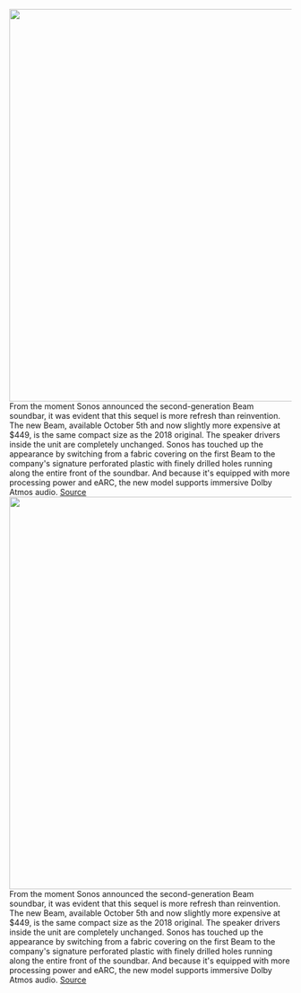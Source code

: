 <img src='https://cdn.vox-cdn.com/thumbor/JlS3hLQAbBtyuOAGHjPzT5ZdEQM=/0x0:2040x1360/1200x675/filters:focal(667x632:993x958)/cdn.vox-cdn.com/uploads/chorus_image/image/69930582/cwelch_290921_4780_5672.0.jpg' width='700px' /><br/>
From the moment Sonos announced the second-generation Beam soundbar, it was evident that this sequel is more refresh than reinvention. The new Beam, available October 5th and now slightly more expensive at $449, is the same compact size as the 2018 original. The speaker drivers inside the unit are completely unchanged. Sonos has touched up the appearance by switching from a fabric covering on the first Beam to the company's signature perforated plastic with finely drilled holes running along the entire front of the soundbar. And because it's equipped with more processing power and eARC, the new model supports immersive Dolby Atmos audio.
<a href='https://www.theverge.com/22701137/sonos-beam-gen-2-atmos-soundbar-review-specs'> Source <a/><img src='https://cdn.vox-cdn.com/thumbor/JlS3hLQAbBtyuOAGHjPzT5ZdEQM=/0x0:2040x1360/1200x675/filters:focal(667x632:993x958)/cdn.vox-cdn.com/uploads/chorus_image/image/69930582/cwelch_290921_4780_5672.0.jpg' width='700px' /><br/>
From the moment Sonos announced the second-generation Beam soundbar, it was evident that this sequel is more refresh than reinvention. The new Beam, available October 5th and now slightly more expensive at $449, is the same compact size as the 2018 original. The speaker drivers inside the unit are completely unchanged. Sonos has touched up the appearance by switching from a fabric covering on the first Beam to the company's signature perforated plastic with finely drilled holes running along the entire front of the soundbar. And because it's equipped with more processing power and eARC, the new model supports immersive Dolby Atmos audio.
<a href='https://www.theverge.com/22701137/sonos-beam-gen-2-atmos-soundbar-review-specs'> Source <a/>